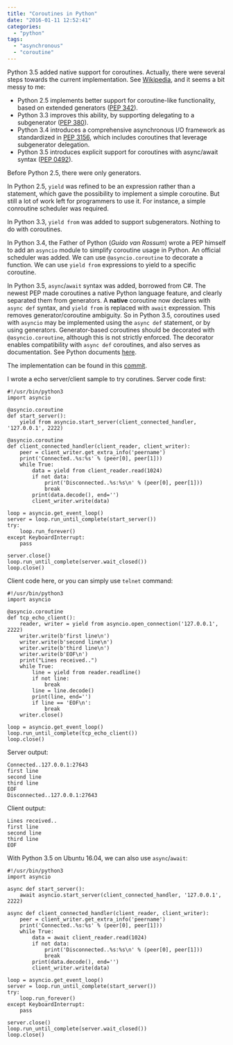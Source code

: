 ```yaml
---
title: "Coroutines in Python"
date: "2016-01-11 12:52:41"
categories: 
  - "python"
tags: 
  - "asynchronous"
  - "coroutine"
---
```


Python 3.5 added native support for coroutines. Actually, there were several steps towards the current implementation. See [Wikipedia](https://en.wikipedia.org/wiki/Coroutine#Implementations_for_Python), and it seems a bit messy to me:

- Python 2.5 implements better support for coroutine-like functionality, based on extended generators ([PEP 342](https://www.python.org/dev/peps/pep-0342/)).
- Python 3.3 improves this ability, by supporting delegating to a subgenerator ([PEP 380](https://www.python.org/dev/peps/pep-0380/)).
- Python 3.4 introduces a comprehensive asynchronous I/O framework as standardized in [PEP 3156](https://www.python.org/dev/peps/pep-3156/), which includes coroutines that leverage subgenerator delegation.
- Python 3.5 introduces explicit support for coroutines with async/await syntax ([PEP 0492](https://www.python.org/dev/peps/pep-0492/)).

Before Python 2.5, there were only generators.

In Python 2.5, `yield` was refined to be an expression rather than a statement, which gave the possibility to implement a simple coroutine. But still a lot of work left for programmers to use it. For instance, a simple conroutine scheduler was required.

In Python 3.3, `yield from` was added to support subgenerators. Nothing to do with coroutines.

In Python 3.4, the Father of Python (_Guido van Rossum_) wrote a PEP himself to add an `asyncio` module to simplify coroutine usage in Python. An official scheduler was added. We can use `@asyncio.coroutine` to decorate a function. We can use `yield from` expressions to yield to a specific coroutine.

In Python 3.5, `async`/`await` syntax was added, borrowed from C#. The newest PEP made coroutines a native Python language feature, and clearly separated them from generators. A **native** coroutine now declares with `async def` syntax, and `yield from` is replaced with `await` expression. This removes generator/coroutine ambiguity. So in Python 3.5, coroutines used with `asyncio` may be implemented using the `async def` statement, or by using generators. Generator-based coroutines should be decorated with `@asyncio.coroutine`, although this is not strictly enforced. The decorator enables compatibility with `async def` coroutines, and also serves as documentation. See Python documents [here](https://docs.python.org/3.5/library/asyncio-task.html).

The implementation can be found in this [commit](https://hg.python.org/cpython/rev/eeeb666a5365).

I wrote a echo server/client sample to try corutines. Server code first:

```
#!/usr/bin/python3
import asyncio

@asyncio.coroutine
def start_server():
    yield from asyncio.start_server(client_connected_handler, '127.0.0.1', 2222)

@asyncio.coroutine
def client_connected_handler(client_reader, client_writer):
    peer = client_writer.get_extra_info('peername')
    print('Connected..%s:%s' % (peer[0], peer[1]))
    while True:
        data = yield from client_reader.read(1024)
        if not data:
            print('Disconnected..%s:%s\n' % (peer[0], peer[1]))
            break
        print(data.decode(), end='')
        client_writer.write(data)

loop = asyncio.get_event_loop()
server = loop.run_until_complete(start_server())
try:
    loop.run_forever()
except KeyboardInterrupt:
    pass

server.close()
loop.run_until_complete(server.wait_closed())
loop.close()
```

Client code here, or you can simply use `telnet` command:

```
#!/usr/bin/python3
import asyncio

@asyncio.coroutine
def tcp_echo_client():
    reader, writer = yield from asyncio.open_connection('127.0.0.1', 2222)
    writer.write(b'first line\n')
    writer.write(b'second line\n')
    writer.write(b'third line\n')
    writer.write(b'EOF\n')
    print("Lines received..")
    while True:
        line = yield from reader.readline()
        if not line:
            break
        line = line.decode()
        print(line, end='')
        if line == 'EOF\n':
            break
    writer.close()

loop = asyncio.get_event_loop()
loop.run_until_complete(tcp_echo_client())
loop.close()
```

Server output:

```
Connected..127.0.0.1:27643
first line
second line
third line
EOF
Disconnected..127.0.0.1:27643
```

Client output:

```
Lines received..
first line
second line
third line
EOF
```

With Python 3.5 on Ubuntu 16.04, we can also use `async`/`await`:

```
#!/usr/bin/python3
import asyncio

async def start_server():
    await asyncio.start_server(client_connected_handler, '127.0.0.1', 2222)

async def client_connected_handler(client_reader, client_writer):
    peer = client_writer.get_extra_info('peername')
    print('Connected..%s:%s' % (peer[0], peer[1]))
    while True:
        data = await client_reader.read(1024)
        if not data:
            print('Disconnected..%s:%s\n' % (peer[0], peer[1]))
            break
        print(data.decode(), end='')
        client_writer.write(data)

loop = asyncio.get_event_loop()
server = loop.run_until_complete(start_server())
try:
    loop.run_forever()
except KeyboardInterrupt:
    pass

server.close()
loop.run_until_complete(server.wait_closed())
loop.close()
```
